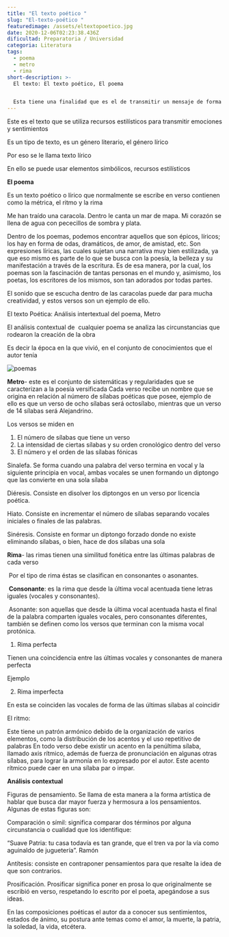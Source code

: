 ```yaml
---
title: "El texto poético "
slug: "El-texto-poético "
featuredimage: /assets/eltextopoetico.jpg
date: 2020-12-06T02:23:38.436Z
dificultad: Preparatoria / Universidad
categoria: Literatura
tags:
  - poema
  - metro
  - rima
short-description: >-
  El texto: El texto poético, El poema 


  Esta tiene una finalidad que es el de transmitir un mensaje de forma estética y principalmente el verso
---
```

<!--StartFragment-->

Este es el texto que se utiliza recursos estilísticos para transmitir emociones y sentimientos 

Es un tipo de texto, es un género literario, el género lírico 

Por eso se le llama texto lírico 

En ello se puede usar elementos simbólicos, recursos estilísticos 

**El poema** 

Es un texto poético o lírico que normalmente se escribe en verso contienen como la métrica, el ritmo y la rima

Me han traído una caracola. Dentro le canta un mar de mapa. Mi corazón se llena de agua con pececillos de sombra y plata.

Dentro de los poemas, podemos encontrar aquellos que son épicos, líricos; los hay en forma de odas, dramáticos, de amor, de amistad, etc. Son expresiones líricas, las cuales sujetan una narrativa muy bien estilizada, ya que eso mismo es parte de lo que se busca con la poesía, la belleza y su manifestación a través de la escritura. Es de esa manera, por la cual, los poemas son la fascinación de tantas personas en el mundo y, asimismo, los poetas, los escritores de los mismos, son tan adorados por todas partes.

El sonido que se escucha dentro de las caracolas puede dar para mucha creatividad, y estos versos son un ejemplo de ello.

El texto Poética: Análisis intertextual del poema, Metro  

El análisis contextual de  cualquier poema se analiza las circunstancias que rodearon la creación de la obra 

Es decir la época en la que vivió, en el conjunto de conocimientos que el autor tenía 

![poemas](/assets/poemas.jpg "poemas")

**Metro**- este es el conjunto de sistemáticas y regularidades que se caracterizan a la poesía versificada Cada verso recibe un nombre que se origina en relación al número de sílabas poéticas que posee, ejemplo de ello es que un verso de ocho sílabas será octosílabo, mientras que un verso de 14 sílabas será Alejandrino.

Los versos se miden en 

1. El número de sílabas que tiene un verso 
2. La intensidad de ciertas sílabas y su orden cronológico dentro del verso 
3. El número y el orden de las sílabas fónicas

Sinalefa. Se forma cuando una palabra del verso termina en vocal y la siguiente principia en vocal, ambas vocales se unen formando un diptongo que las convierte en una sola sílaba

Diéresis. Consiste en disolver los diptongos en un verso por licencia poética.

Hiato. Consiste en incrementar el número de sílabas separando vocales iniciales o finales de las palabras.

Sinéresis. Consiste en formar un diptongo forzado donde no existe eliminando sílabas, o bien, hace de dos sílabas una sola

**Rima**- las rimas tienen una similitud fonética entre las últimas palabras de cada verso

 Por el tipo de rima éstas se clasifican en consonantes o asonantes.  

 **Consonante**: es la rima que desde la última vocal acentuada tiene letras iguales (vocales y consonantes).

 Asonante: son aquellas que desde la última vocal acentuada hasta el final de la palabra comparten iguales vocales, pero consonantes diferentes, también se definen como los versos que terminan con la misma vocal protónica.

1. Rima perfecta 

Tienen una coincidencia entre las últimas vocales y consonantes de manera perfecta 

Ejemplo 

2. Rima imperfecta 

En esta se coinciden las vocales de forma de las últimas sílabas al coincidir 

El ritmo:

Este tiene un patrón armónico debido de la organización de varios elementos, como la distribución de los acentos y el uso repetitivo de palabras En todo verso debe existir un acento en la penúltima sílaba, llamado axis rítmico, además de fuerza de pronunciación en algunas otras sílabas, para lograr la armonía en lo expresado por el autor. Este acento rítmico puede caer en una sílaba par o impar.

**Análisis contextual**

Figuras de pensamiento. Se llama de esta manera a la forma artística de hablar que busca dar mayor fuerza y hermosura a los pensamientos. Algunas de estas figuras son:

Comparación o símil: significa comparar dos términos por alguna circunstancia o cualidad que los identifique:

“Suave Patria: tu casa todavía es tan grande, que el tren va por la vía como aguinaldo de juguetería”. Ramón 

Antítesis: consiste en contraponer pensamientos para que resalte la idea de que son contrarios.

Prosificación. Prosificar significa poner en prosa lo que originalmente se escribió en verso, respetando lo escrito por el poeta, apegándose a sus ideas. 

En las composiciones poéticas el autor da a conocer sus sentimientos, estados de ánimo, su postura ante temas como el amor, la muerte, la patria, la soledad, la vida, etcétera.